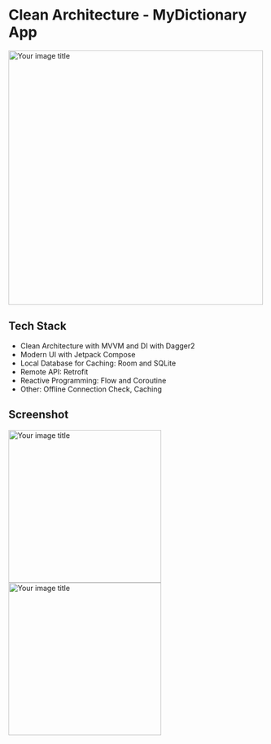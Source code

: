 # Clean Architecture - MyDictionary App

<img src="https://github.com/khasang12-khmt/CleanArch_DictionaryApp/assets/80106348/a8392811-eb52-4f5c-8a4e-76d0eb7b1553" alt="Your image title" width="500"/>

## Tech Stack
* Clean Architecture with MVVM and DI with Dagger2
* Modern UI with Jetpack Compose
* Local Database for Caching: Room and SQLite
* Remote API: Retrofit
* Reactive Programming: Flow and Coroutine
* Other: Offline Connection Check, Caching

## Screenshot

<img src="https://github.com/khasang12-khmt/CleanArch_DictionaryApp/assets/80106348/18fda7b6-b07d-48c1-820d-43711aabd65c" alt="Your image title" width="300"/>
<img src="https://github.com/khasang12-khmt/CleanArch_DictionaryApp/assets/80106348/641e3135-5bea-45da-bdb0-53b4eecbcb99" alt="Your image title" width="300"/>

